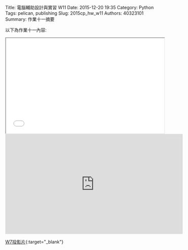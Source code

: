 Title: 電腦輔助設計與實習  W11
Date: 2015-12-20 19:35
Category: Python
Tags: pelican, publishing
Slug: 2015cp_hw_w11
Authors: 40323101
Summary: 作業十一摘要

以下為作業十一內容:

<iframe src="40323101_cp_w7_p.html" width="500" height="300"></iframe>
<iframe width="560" height="315" src="https://www.youtube.com/embed/-yfnmrtdxGk" frameborder="0" allowfullscreen></iframe>

[W7投影片](40323101_cp_w7_p.html){:target="_blank"}




